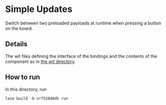# Simple Updates

Switch between two preloaded payloads at runtime when pressing a button on the board.

## Details

The wit files defining the interface of the bindings and the contents of the component as in [the wit directory](../../wit/).


## How to run

In this directory, run
```
laze build -b nrf52840dk run
```
